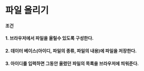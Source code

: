 #  파일 올리기

#### 조건
#### 1. 브라우저에서 파일을 올릴수 있도록 구성한다.
#### 2. 데이터 베이스(아이디, 파일의 종류, 파일의 내용)에 파일을 저장한다.
#### 3. 아이디를 입력하면 그동안 올렸던 파일의 목록을 브라우저에 띄워준다.
